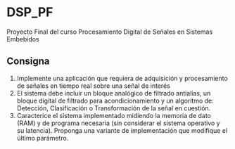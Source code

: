 # DSP_PF
Proyecto Final del curso Procesamiento Digital de Señales en Sistemas Embebidos

## Consigna
1. Implemente una aplicación que requiera de adquisición y procesamiento de señales en tiempo real sobre una señal de interés
2. El sistema debe incluir un bloque analógico de filtrado antialias, un bloque digital de filtrado para acondicionamiento y un algoritmo de:
Detección, Clasificación o Transformación de la señal en cuestión.
3. Caracterice el sistema implementado midiendo la memoria de dato (RAM) y de programa necesaria (sin considerar el sistema operativo y su latencia).
Proponga una variante de implementación que modifique el último parámetro.
